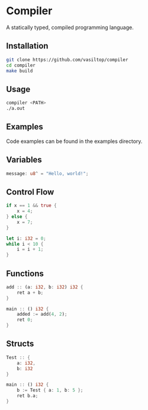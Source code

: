 # Compiler 

A statically typed, compiled programming language. 

## Installation

```bash
git clone https://github.com/vasiltop/compiler
cd compiler 
make build
```

## Usage

```bash
compiler <PATH>
./a.out
```

## Examples

Code examples can be found in the examples directory.

## Variables

```rust
message: u8^ = "Hello, world!";
```

## Control Flow

```rust
if x == 1 && true {
    x = 4;
} else {
    x = 7;
}

let i: i32 = 0;
while i < 10 {
    i = i + 1;
}
```

## Functions

```rust
add :: (a: i32, b: i32) i32 {
    ret a + b;
}

main :: () i32 {
    added := add(4, 2);
    ret 0;
}
```

## Structs
```rust
Test :: {
    a: i32,
    b: i32
}

main :: () i32 {
    b := Test { a: 1, b: 5 };
    ret b.a;
}
```

